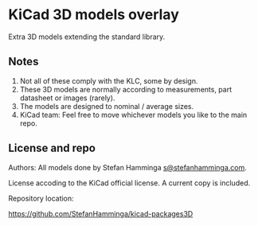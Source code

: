 # KiCad 3D models overlay

Extra 3D models extending the standard library.

## Notes

1. Not all of these comply with the KLC, some by design.
2. These 3D models are normally according to measurements, part datasheet or images (rarely).
3. The models are designed to nominal / average sizes.
4. KiCad team: Feel free to move whichever models you like to the main repo.

## License and repo

Authors: All models done by Stefan Hamminga <s@stefanhamminga.com>.

License accoding to the KiCad official license. A current copy is included.

Repository location:

https://github.com/StefanHamminga/kicad-packages3D

